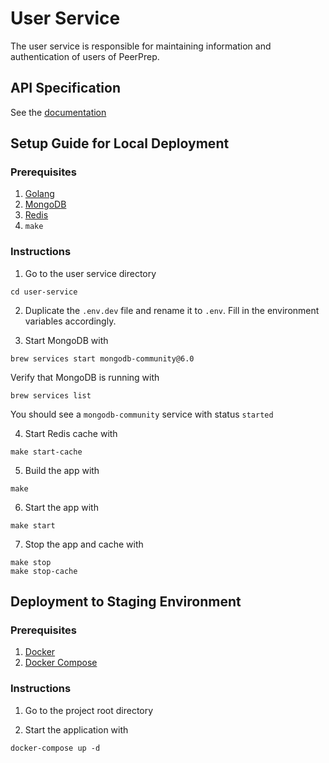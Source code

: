 # User Service

The user service is responsible for maintaining information and authentication of users of PeerPrep.

## API Specification

See the [documentation](docs/api.md)

## Setup Guide for Local Deployment

### Prerequisites

1. [Golang](https://go.dev/doc/install)
2. [MongoDB](https://www.mongodb.com/docs/manual/administration/install-community/)
3. [Redis](https://redis.io/docs/getting-started/installation/)
4. `make`

### Instructions

1. Go to the user service directory
```shell
cd user-service
```

2. Duplicate the `.env.dev` file and rename it to `.env`. Fill in the environment variables accordingly.

3. Start MongoDB with
``` shell
brew services start mongodb-community@6.0
```
 Verify that MongoDB is running with
```shell
brew services list
```
You should see a `mongodb-community` service with status `started` 

4. Start Redis cache with
```shell
make start-cache
```

5. Build the app with
```shell
make
```

6. Start the app with
```shell
make start
```

7. Stop the app and cache with 
```shell
make stop
make stop-cache
```

## Deployment to Staging Environment

### Prerequisites

1. [Docker](https://www.docker.com/get-started/)
2. [Docker Compose](https://docs.docker.com/compose/install/)

### Instructions

1. Go to the project root directory

2. Start the application with
```shell
docker-compose up -d
```
